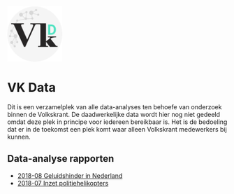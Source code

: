 <img src="logo.png" width="25%"/>

# VK Data

Dit is een verzamelplek van alle data-analyses ten behoefe van onderzoek binnen de Volkskrant. De daadwerkelijke data wordt hier nog niet gedeeld omdat deze plek in principe voor iedereen bereikbaar is. Het is de bedoeling dat er in de toekomst een plek komt waar alleen Volkskrant medewerkers bij kunnen.

## Data-analyse rapporten

* [2018-08 Geluidshinder in Nederland](http://rpubs.com/vk-data/geluidshinder)
* [2018-07 Inzet politiehelikopters](http://rpubs.com/vk-data/politiehelikopters)

